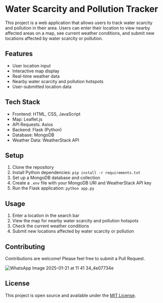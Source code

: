 # Water Scarcity and Pollution Tracker

This project is a web application that allows users to track water scarcity and pollution in their area. Users can enter their location to view nearby affected areas on a map, see current weather conditions, and submit new locations affected by water scarcity or pollution.

## Features

- User location input
- Interactive map display
- Real-time weather data
- Nearby water scarcity and pollution hotspots
- User-submitted location data

## Tech Stack

- Frontend: HTML, CSS, JavaScript
- Map: Leaflet.js
- API Requests: Axios
- Backend: Flask (Python)
- Database: MongoDB
- Weather Data: WeatherStack API

## Setup

1. Clone the repository
2. Install Python dependencies: `pip install -r requirements.txt`
3. Set up a MongoDB database and collection
4. Create a `.env` file with your MongoDB URI and WeatherStack API key
5. Run the Flask application: `python app.py`

## Usage

1. Enter a location in the search bar
2. View the map for nearby water scarcity and pollution hotspots
3. Check the current weather conditions
4. Submit new locations affected by water scarcity or pollution

## Contributing

Contributions are welcome! Please feel free to submit a Pull Request.


![WhatsApp Image 2025-01-21 at 11 41 34_4e07734e](https://github.com/user-attachments/assets/baf55086-6ec8-40e9-ae77-45a1c98d8ada)






## License

This project is open source and available under the [MIT License](LICENSE).
